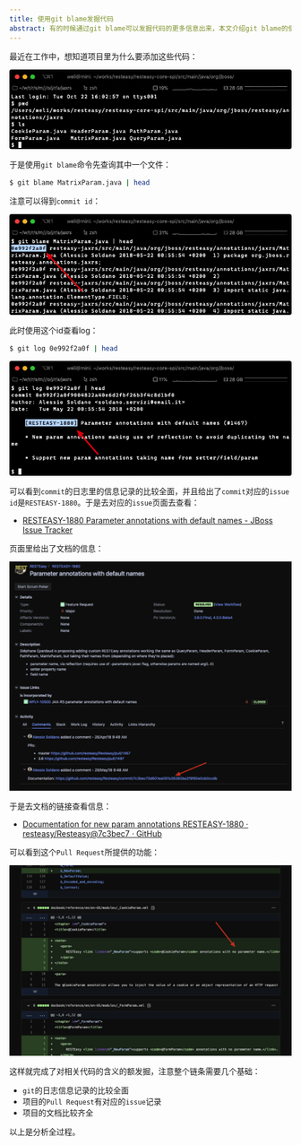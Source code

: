 ```yaml
---
title: 使用git blame发掘代码
abstract: 有的时候通过git blame可以发掘代码的更多信息出来，本文介绍git blame的使用方法。
---
```


 

最近在工作中，想知道项目里为什么要添加这些代码：

![](https://raw.githubusercontent.com/liweinan/blogpic2019_ii/master/oct22/164671D6-9FA6-47AB-8F8B-12C85FE17EF4.png)

于是使用`git blame`命令先查询其中一个文件：

```bash
$ git blame MatrixParam.java | head
```

注意可以得到`commit id`：

![](https://raw.githubusercontent.com/liweinan/blogpic2019_ii/master/oct22/EBB72CEB-D08B-4E0D-88EE-2E51DD3E4193.png)

此时使用这个id查看log：

```bash
$ git log 0e992f2a0f | head
```

![](https://raw.githubusercontent.com/liweinan/blogpic2019_ii/master/oct22/72F821DA-CB77-4F27-82A2-469453957489.png)

可以看到`commit`的日志里的信息记录的比较全面，并且给出了`commit`对应的`issue id`是`RESTEASY-1880`。于是去对应的`issue`页面去查看：

* [RESTEASY-1880 Parameter annotations with default names - JBoss Issue Tracker](https://issues.jboss.org/browse/RESTEASY-1880)

页面里给出了文档的信息：

![](https://raw.githubusercontent.com/liweinan/blogpic2019_ii/master/oct22/B1CF6DFA-0AA2-4A13-B692-532FD947F0A6.png)

于是去文档的链接查看信息：

* [Documentation for new param annotations RESTEASY-1880 · resteasy/Resteasy@7c3bec7 · GitHub](https://github.com/resteasy/Resteasy/commit/7c3bec70d601ea097a39360ba2f9f85e0cb0ccdb)

可以看到这个`Pull Request`所提供的功能：

![](https://raw.githubusercontent.com/liweinan/blogpic2019_ii/master/oct22/BDB2AA48-D4D8-4670-92EF-E2067D5E60C8.png)

这样就完成了对相关代码的含义的额发掘，注意整个链条需要几个基础：

- `git`的日志信息记录的比较全面
- 项目的`Pull Request`有对应的`issue`记录
- 项目的文档比较齐全

以上是分析全过程。
